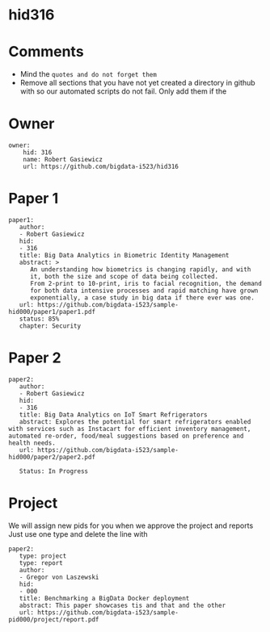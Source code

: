 # hid316
# Comments

* Mind the ```quotes and do not forget them```
* Remove all sections that you have not yet created a directory in github with so our automated scripts do not fail. Only add them if the 

# Owner

```
owner:
    hid: 316
    name: Robert Gasiewicz
    url: https://github.com/bigdata-i523/hid316
```

# Paper 1

```
paper1:
   author: 
   - Robert Gasiewicz
   hid:
   - 316
   title: Big Data Analytics in Biometric Identity Management
   abstract: >
      An understanding how biometrics is changing rapidly, and with
      it, both the size and scope of data being collected.
      From 2-print to 10-print, iris to facial recognition, the demand
      for both data intensive processes and rapid matching have grown
      exponentially, a case study in big data if there ever was one. 
   url: https://github.com/bigdata-i523/sample-hid000/paper1/paper1.pdf
   status: 85%
   chapter: Security 
```
   
# Paper 2

```
paper2:
   author: 
   - Robert Gasiewicz
   hid:
   - 316
   title: Big Data Analytics on IoT Smart Refrigerators
   abstract: Explores the potential for smart refrigerators enabled with services such as Instacart for efficient inventory management, automated re-order, food/meal suggestions based on preference and health needs.
   url: https://github.com/bigdata-i523/sample-hid000/paper2/paper2.pdf   
   
   Status: In Progress
```

# Project 

We will assign new pids for you when we approve the project and reports   
Just use one type and delete the line with 

```
paper2:
   type: project
   type: report
   author: 
   - Gregor von Laszewski
   hid:
   - 000
   title: Benchmarking a BigData Docker deployment
   abstract: This paper showcases tis and that and the other 
   url: https://github.com/bigdata-i523/sample-pid000/project/report.pdf
```
   
